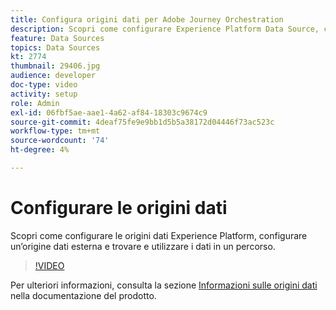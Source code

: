 ```yaml
---
title: Configura origini dati per Adobe Journey Orchestration
description: Scopri come configurare Experience Platform Data Source, configurare un’origine dati esterna e trovare e utilizzare i dati in un percorso.
feature: Data Sources
topics: Data Sources
kt: 2774
thumbnail: 29406.jpg
audience: developer
doc-type: video
activity: setup
role: Admin
exl-id: 06fbf5ae-aae1-4a62-af84-18303c9674c9
source-git-commit: 4deaf75fe9e9bb1d5b5a38172d04446f73ac523c
workflow-type: tm+mt
source-wordcount: '74'
ht-degree: 4%

---
```


# Configurare le origini dati

Scopri come configurare le origini dati Experience Platform, configurare un’origine dati esterna e trovare e utilizzare i dati in un percorso.

>[!VIDEO](https://video.tv.adobe.com/v/29406?quality=12)

Per ulteriori informazioni, consulta la sezione [Informazioni sulle origini dati](https://experienceleague.adobe.com/docs/journeys/using/data-source-journeys/about-data-sources.html?lang=en) nella documentazione del prodotto.
